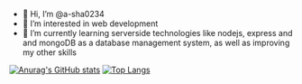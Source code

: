 



- 👋 Hi, I’m @a-sha0234
- 👀 I’m interested in web development 
- 🌱 I’m currently learning serverside technologies like nodejs, express and and mongoDB as a database management system,  as well as improving my other skills 



[![Anurag's GitHub stats](https://github-readme-stats.vercel.app/api?username=a-sha0234&hide=contribs,prs&theme=radical)](https://github.com/anuraghazra/github-readme-stats)  [![Top Langs](https://github-readme-stats.vercel.app/api/top-langs/?username=a-sha0234&theme=radical)](https://github.com/anuraghazra/github-readme-stats)


